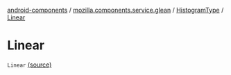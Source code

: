 [android-components](../../index.md) / [mozilla.components.service.glean](../index.md) / [HistogramType](index.md) / [Linear](./-linear.md)

# Linear

`Linear` [(source)](https://github.com/mozilla-mobile/android-components/blob/master/components/service/glean/src/main/java/mozilla/components/service/glean/HistogramType.kt#L11)